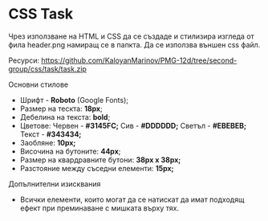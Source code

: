 
# CSS Task

Чрез използване на HTML и CSS да се създаде и стилизира изгледа от фила header.png намиращ се в папкта.
Да се използва външен css файл.

Ресурси: https://github.com/KaloyanMarinov/PMG-12d/tree/second-group/css/task/task.zip

Основни стилове
- Шрифт - **Roboto** (Google Fonts);
- Размер на тескта: **18px**;
- Дебелина на текста: **bold**;
- Цветове: Червен - **#3145FC;** Сив - **#DDDDDD;** Светъл - **#EBEBEB;** Текст - **#343434;**
- Заобляне: **10px;**
- Височина на бутоните: **44px**;
- Размер на квардравните бутони: **38px x 38px;**
- Разстояние между съседни елементи: **15px;**

Допълнителни изисквания

- Всички елементи, които могат да се натискат да имат подходящ ефект при преминаване с мишката върху тях.

